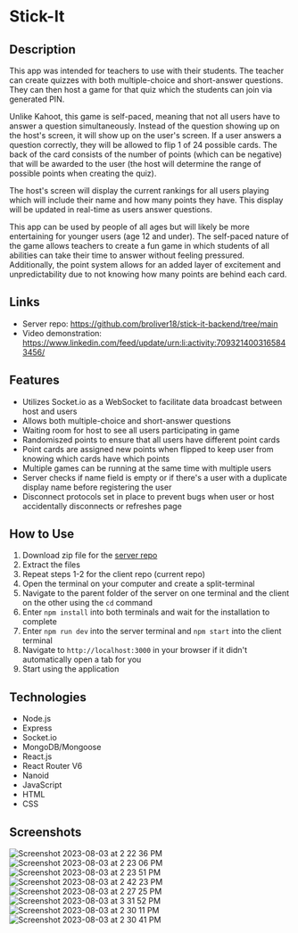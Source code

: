# Stick-It

## Description
This app was intended for teachers to use with their students. The teacher can create quizzes with both multiple-choice and short-answer questions. They can then host a game for that quiz which the students can join via generated PIN. 

Unlike Kahoot, this game is self-paced, meaning that not all users have to answer a question simultaneously. Instead of the question showing up on the host's screen, it will show up on the user's screen. If a user answers a question correctly, they will be allowed to flip 1 of 24 possible cards. The back of the card consists of the number of points (which can be negative) that will be awarded to the user (the host will determine the range of possible points when creating the quiz).

The host's screen will display the current rankings for all users playing which will include their name and how many points they have. This display will be updated in real-time as users answer questions.

This app can be used by people of all ages but will likely be more entertaining for younger users (age 12 and under). The self-paced nature of the game allows teachers to create a fun game in which students of all abilities can take their time to answer without feeling pressured. Additionally, the point system allows for an added layer of excitement and unpredictability due to not knowing how many points are behind each card.

## Links
- Server repo: https://github.com/broliver18/stick-it-backend/tree/main
- Video demonstration: https://www.linkedin.com/feed/update/urn:li:activity:7093214003165843456/

## Features
- Utilizes Socket.io as a WebSocket to facilitate data broadcast between host and users
- Allows both multiple-choice and short-answer questions
- Waiting room for host to see all users participating in game
- Randomiszed points to ensure that all users have different point cards
- Point cards are assigned new points when flipped to keep user from knowing which cards have which points
- Multiple games can be running at the same time with multiple users
- Server checks if name field is empty or if there's a user with a duplicate display name before registering the user
- Disconnect protocols set in place to prevent bugs when user or host accidentally disconnects or refreshes page

## How to Use
1. Download zip file for the [server repo](https://github.com/broliver18/stick-it-backend)
2. Extract the files
3. Repeat steps 1-2 for the client repo (current repo)
4. Open the terminal on your computer and create a split-terminal
5. Navigate to the parent folder of the server on one terminal and the client on the other using the `cd` command
6. Enter `npm install` into both terminals and wait for the installation to complete
7. Enter `npm run dev` into the server terminal and `npm start` into the client terminal
8. Navigate to `http://localhost:3000` in your browser if it didn't automatically open a tab for you
9. Start using the application

## Technologies
- Node.js
- Express
- Socket.io
- MongoDB/Mongoose
- React.js
- React Router V6
- Nanoid
- JavaScript
- HTML
- CSS

## Screenshots
![Screenshot 2023-08-03 at 2 22 36 PM](https://github.com/broliver18/stick-it-frontend/assets/99209406/fd3f08e5-f411-4ff9-8bce-51ac5a16d5ca)
![Screenshot 2023-08-03 at 2 23 06 PM](https://github.com/broliver18/stick-it-frontend/assets/99209406/caa10d65-a0a1-4820-a0fb-cbcb00ee56f4)
![Screenshot 2023-08-03 at 2 23 51 PM](https://github.com/broliver18/stick-it-frontend/assets/99209406/47a78087-cc27-4a80-b51d-00b12d562f4d)
![Screenshot 2023-08-03 at 2 42 23 PM](https://github.com/broliver18/stick-it-frontend/assets/99209406/ff25182f-f448-4a8a-ba63-279cb2230202)
![Screenshot 2023-08-03 at 2 27 25 PM](https://github.com/broliver18/stick-it-frontend/assets/99209406/c3cff0ce-ec11-4fa6-a2f7-2db5bd152275)
![Screenshot 2023-08-03 at 3 31 52 PM](https://github.com/broliver18/stick-it-frontend/assets/99209406/a9ed35af-64a4-4b4d-9ff7-6e9c7bb29bbb)
![Screenshot 2023-08-03 at 2 30 11 PM](https://github.com/broliver18/stick-it-frontend/assets/99209406/313b6efa-8680-4592-9f01-b3f510a37bc6)
![Screenshot 2023-08-03 at 2 30 41 PM](https://github.com/broliver18/stick-it-frontend/assets/99209406/04e27b05-f007-45fe-8282-5bf6d6e0fb4f)
